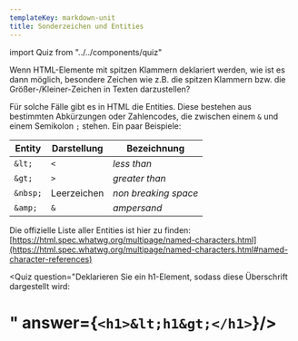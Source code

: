 ```yaml
---
templateKey: markdown-unit
title: Sonderzeichen und Entities
---
```


import Quiz from "../../components/quiz"

Wenn HTML-Elemente mit spitzen Klammern deklariert werden,
wie ist es dann möglich, besondere Zeichen wie z.B. die spitzen
Klammern bzw. die Größer-/Kleiner-Zeichen in Texten darzustellen?

Für solche Fälle gibt es in HTML die Entities. Diese bestehen
aus bestimmten Abkürzungen oder Zahlencodes, die zwischen
einem `&` und einem Semikolon `;` stehen. Ein paar Beispiele:

| Entity   | Darstellung | Bezeichnung          |
| -------- | ----------- | -------------------- |
| `&lt;`   | `<`         | _less than_          |
| `&gt;`   | `>`         | _greater than_       |
| `&nbsp;` | Leerzeichen | _non breaking space_ |
| `&amp;`  | `&`         | _ampersand_          |

Die offizielle Liste aller Entities ist hier zu finden: [https://html.spec.whatwg.org/multipage/named-characters.html](https://html.spec.whatwg.org/multipage/named-characters.html#named-character-references)

<Quiz question="Deklarieren Sie ein h1-Element, sodass diese Überschrift dargestellt wird: <h1>" answer={`<h1>&lt;h1&gt;</h1>`}/>
